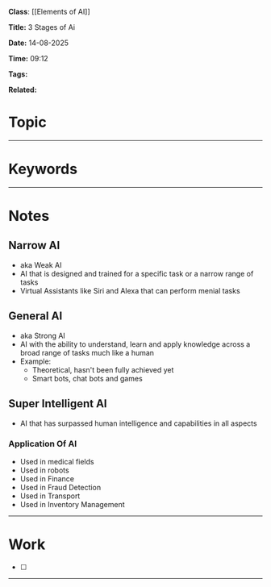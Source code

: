 **Class**: [[Elements of AI]]

**Title:** 3 Stages of Ai

**Date:** 14-08-2025

**Time:** 09:12

**Tags:**

**Related:**
# Topic



---
# Keywords



--- 
# Notes

## Narrow AI

- aka Weak AI
-  AI that is designed and trained for a specific task or a narrow range of tasks
- Virtual Assistants like Siri and Alexa that can perform menial tasks

## General AI

- aka Strong AI
- AI with the ability to understand, learn and apply knowledge across a broad range of tasks much like a human 
- Example:
	- Theoretical, hasn't been fully achieved yet
	- Smart bots, chat bots and games

## Super Intelligent AI

- AI that has surpassed human intelligence and capabilities in all aspects


### Application Of AI

- Used in medical fields
- Used in robots
- Used in Finance
- Used in Fraud Detection
- Used in Transport
- Used in Inventory Management

---
# Work

- [ ] 

---
